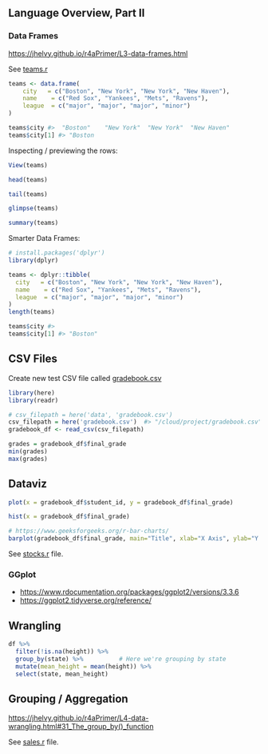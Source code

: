 
## Language Overview, Part II

### Data Frames

https://jhelvy.github.io/r4aPrimer/L3-data-frames.html

See [teams.r](/scripts/teams.r)

```r
teams <- data.frame(
    city   = c("Boston", "New York", "New York", "New Haven"),
    name    = c("Red Sox", "Yankees", "Mets", "Ravens"),
    league  = c("major", "major", "major", "minor")
)
```

```r
teams$city #>  "Boston"    "New York"  "New York"  "New Haven"
teams$city[1] #> "Boston
```



Inspecting / previewing the rows:

```r
View(teams)

head(teams)

tail(teams)

glimpse(teams)

summary(teams)
```

Smarter Data Frames:

```r
# install.packages('dplyr')
library(dplyr)

teams <- dplyr::tibble(
  city   = c("Boston", "New York", "New York", "New Haven"),
  name    = c("Red Sox", "Yankees", "Mets", "Ravens"),
  league  = c("major", "major", "major", "minor")
)
length(teams)
```

```r
teams$city #>
teams$city[1] #> "Boston"
```




## CSV Files


Create new test CSV file called [gradebook.csv](https://raw.githubusercontent.com/prof-rossetti/intro-to-python/main/data/gradebook.csv)

```r
library(here)
library(readr)

# csv_filepath = here('data', 'gradebook.csv')
csv_filepath = here('gradebook.csv')  #> "/cloud/project/gradebook.csv"
gradebook_df <- read_csv(csv_filepath)

grades = gradebook_df$final_grade
min(grades)
max(grades)
```


## Dataviz


```r
plot(x = gradebook_df$student_id, y = gradebook_df$final_grade)

hist(x = gradebook_df$final_grade)

# https://www.geeksforgeeks.org/r-bar-charts/
barplot(gradebook_df$final_grade, main="Title", xlab="X Axis", ylab="Y Axis")
```

See [stocks.r](/scripts/stocks.r) file.


### GGplot

  + https://www.rdocumentation.org/packages/ggplot2/versions/3.3.6
  + https://ggplot2.tidyverse.org/reference/


## Wrangling

```r
df %>%
  filter(!is.na(height)) %>%
  group_by(state) %>%          # Here we're grouping by state
  mutate(mean_height = mean(height)) %>%
  select(state, mean_height)
```

## Grouping / Aggregation

https://jhelvy.github.io/r4aPrimer/L4-data-wrangling.html#31_The_group_by()_function


See [sales.r](/scripts/sales.r) file.
